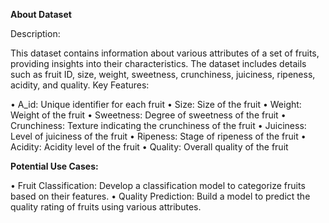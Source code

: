**About Dataset**

Description:

This dataset contains information about various attributes of a set of fruits, providing insights into their characteristics. The dataset includes details such as fruit ID, size, weight, sweetness, crunchiness, juiciness, ripeness, acidity, and quality.
Key Features:

•	A_id: Unique identifier for each fruit
•	Size: Size of the fruit
•	Weight: Weight of the fruit
•	Sweetness: Degree of sweetness of the fruit
•	Crunchiness: Texture indicating the crunchiness of the fruit
•	Juiciness: Level of juiciness of the fruit
•	Ripeness: Stage of ripeness of the fruit
•	Acidity: Acidity level of the fruit
•	Quality: Overall quality of the fruit

**Potential Use Cases:**

•	Fruit Classification: Develop a classification model to categorize fruits based on their features.
•	Quality Prediction: Build a model to predict the quality rating of fruits using various attributes.
